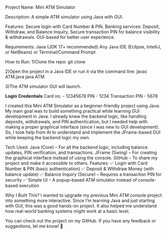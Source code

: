 Project Name: Mini ATM Simulator

Description: A simple ATM simulator using Java with GUI.

Features: Secure login with Card Number & PIN.
Banking services: Deposit, Withdraw, and Balance Inquiry.
Secure transaction PIN for balance visibility & withdrawals.
GUI-based for better user experience.

Requirements:
Java (JDK 17+ recommended)
Any Java IDE (Eclipse, IntelliJ, or NetBeans) or Terminal/Command Prompt

How to Run:
1)Clone the repo: git clone <repo-url>

2)Open the project in a Java IDE or run it via the command line:
javac ATM.java
java ATM

3)The ATM simulator GUI will launch.

**Login Credentials**
Card no. - 12345678
PIN - 1234
Transaction PIN - 5678

I created this Mini ATM Simulator as a beginner-friendly project using Java. My main goal was to build something practical while learning GUI development in Java. I already knew the backend logic, like handling deposits, withdrawals, and PIN authentication, but I needed help with making a proper graphical interface (since I was new to GUI development). So, I took help from AI to understand and implement the JFrame-based GUI while keeping the backend logic my own.

Tech Used:
Java (Core) – For all the backend logic, including balance updates, PIN verification, and transactions.
JFrame (Swing) – For creating the graphical interface instead of using the console.
GitHub – To share my project and make it accessible to others.
Features:
✅ Login with Card Number & PIN (basic authentication)
✅ Deposit & Withdraw Money (with balance update)
✅ Balance Inquiry (Secure) – Requires a transaction PIN for security
✅ Simple UI – A popup-based ATM simulator instead of console-based execution

Why I Built This?
I wanted to upgrade my previous Mini ATM console project into something more interactive. Since I’m learning Java and just starting with GUI, this was a good hands-on project. It also helped me understand how real-world banking systems might work at a basic level.

You can check out the project on my GitHub. If you have any feedback or suggestions, let me know! 🚀
